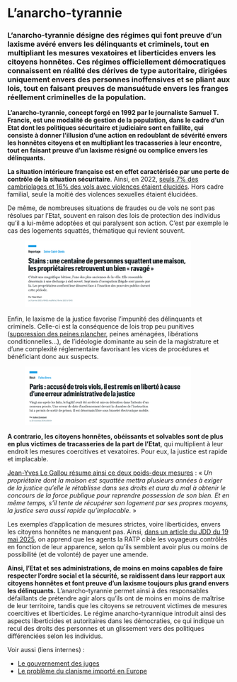 # L’anarcho-tyrannie

### L’anarcho-tyrannie désigne des régimes qui font preuve d’un laxisme avéré envers les délinquants et criminels, tout en multipliant les mesures vexatoires et liberticides envers les citoyens honnêtes. Ces régimes officiellement démocratiques connaissent en réalité des dérives de type autoritaire, dirigées uniquement envers des personnes inoffensives et se pliant aux lois, tout en faisant preuves de mansuétude envers les franges réellement criminelles de la population.

**L’anarcho-tyrannie, concept forgé en 1992 par le journaliste Samuel T. Francis, est une modalité de gestion de la population, dans le cadre d’un Etat dont les politiques sécuritaire et judiciaire sont en faillite, qui consiste à donner l’illusion d’une action en redoublant de sévérité envers les honnêtes citoyens et en multipliant les tracasseries à leur encontre, tout en faisant preuve d’un laxisme résigné ou complice envers les délinquants.**

**La situation intérieure française est en effet caractérisée par une perte de contrôle de la situation sécuritaire**. Ainsi, en 2022, [seuls 7% des cambriolages et 16% des vols avec violences étaient élucidés](file:///C:/Users/nclsc/Downloads/IR37%20-%20Elucidations%20des%20crimes%20et%20delits%20en%202022.pdf). Hors cadre familial, seule la moitié des violences sexuelles étaient élucidées.

De même, de nombreuses situations de fraudes ou de vols ne sont pas résolues par l’Etat, souvent en raison des lois de protection des individus qu’il a lui-même adoptées et qui paralysent son action. C’est par exemple le cas des logements squattés, thématique qui revient souvent.

<figure><img src="../.gitbook/assets/image (2).png" alt="" width="375"><figcaption></figcaption></figure>

Enfin, le laxisme de la justice favorise l’impunité des délinquants et criminels. Celle-ci est la conséquence de lois trop peu punitives ([suppression des peines plancher](https://www.lemonde.fr/societe/article/2014/06/05/les-deputes-suppriment-les-peines-planchers_4433100_3224.html), peines aménagées, libérations conditionnelles…), de l’idéologie dominante au sein de la magistrature et d’une complexité réglementaire favorisant les vices de procédures et bénéficiant donc aux suspects.

<figure><img src="../.gitbook/assets/image (2) (1).png" alt="" width="375"><figcaption></figcaption></figure>

**A contrario, les citoyens honnêtes, obéissants et solvables sont de plus en plus victimes de tracasseries de la part de l’Etat**, qui multiplient à leur endroit les mesures coercitives et vexatoires. Pour eux, la justice est rapide et implacable.

[Jean-Yves Le Gallou résume ainsi ce deux poids-deux mesures](https://www.ojim.fr/lanarcho-tyrannie-une-idee-qui-monte-dans-la-societe-silence-gene-des-medias-de-grand-chemin/?cn-reloaded=1) : « _Un propriétaire dont la maison est squattée mettra plusieurs années à exiger de la justice qu’elle le rétablisse dans ses droits et aura du mal à obtenir le concours de la force publique pour reprendre possession de son bien. Et en même temps, s’il tente de récupérer son logement par ses propres moyens, la justice sera aussi rapide qu’implacable_. »

Les exemples d’application de mesures strictes, voire liberticides, envers les citoyens honnêtes ne manquent pas. Ainsi, [dans un article du JDD du 19 mai 2025](https://www.lejdd.fr/Societe/on-cible-ceux-qui-peuvent-payer-tout-de-suite-comment-la-ratp-incite-ses-controleurs-a-verbaliser-158205?), on apprend que les agents la RATP cible les voyageurs contrôlés en fonction de leur apparence, selon qu’ils semblent avoir plus ou moins de possibilité (et de volonté) de payer une amende.

**Ainsi, l’Etat et ses administrations, de moins en moins capables de faire respecter l’ordre social et la sécurité, se raidissent dans leur rapport aux citoyens honnêtes et font preuve d’un laxisme toujours plus grand envers les délinquants.** L’anarcho-tyrannie permet ainsi à des responsables défaillants de prétendre agir alors qu’ils ont de moins en moins de maîtrise de leur territoire, tandis que les citoyens se retrouvent victimes de mesures coercitives et liberticides. Le régime anarcho-tyrannique introduit ainsi des aspects liberticides et autoritaires dans les démocraties, ce qui indique un recul des droits des personnes et un glissement vers des politiques différenciées selon les individus.



Voir aussi (liens internes) :

* [Le gouvernement des juges](../droit-et-institutions/le-gouvernement-des-juges.md)
* [Le problème du clanisme importé en Europe](../anthropologie-et-civilisations/le-probleme-du-clanisme-importe-en-europe.md)
